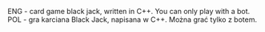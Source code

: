 ENG - card game black jack, written in C++. You can only play with a bot.
POL - gra karciana Black Jack, napisana w C++. Można grać tylko z botem.
